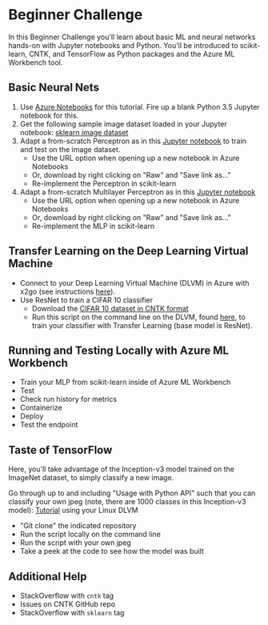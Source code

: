 # Beginner Challenge

In this Beginner Challenge you'll learn about basic ML and neural networks hands-on with Jupyter notebooks and Python.  You'll be introduced to scikit-learn, CNTK, and TensorFlow as Python packages and the Azure ML Workbench tool.

## Basic Neural Nets

1.  Use [Azure Notebooks](https://notebooks.azure.com) for this tutorial.  Fire up a blank Python 3.5 Jupyter notebook for this.
2. Get the following sample image dataset loaded in your Jupyter notebook: [sklearn image dataset](http://scikit-learn.org/stable/modules/generated/sklearn.datasets.load_sample_images.html#sklearn.datasets.load_sample_images)
3. Adapt a from-scratch Perceptron as in this [Jupyter notebook](https://github.com/rasbt/python-machine-learning-book-2nd-edition/blob/master/code/ch02/ch02.ipynb) to train and test on the image dataset.
    - Use the URL option when opening up a new notebook in Azure Notebooks
    - Or, download by right clicking on "Raw" and "Save link as..."
    - Re-implement the Perceptron in scikit-learn
4. Adapt a from-scratch Multilayer Perceptron as in this [Jupyter notebook](https://github.com/rasbt/python-machine-learning-book-2nd-edition/blob/master/code/ch12/ch12.ipynb)
    - Use the URL option when opening up a new notebook in Azure Notebooks
    - Or, download by right clicking on "Raw" and "Save link as..."
    - Re-implement the MLP in scikit-learn

## Transfer Learning on the Deep Learning Virtual Machine

- Connect to your Deep Learning Virtual Machine (DLVM) in Azure with x2go (see instructions [here](https://docs.microsoft.com/en-us/azure/machine-learning/data-science-virtual-machine/provision-deep-learning-dsvm#how-to-access-the-deep-learning-virtual-machine)).
- Use ResNet to train a CIFAR 10 classifier
    - Download the [CIFAR 10 dataset in CNTK format](https://github.com/Microsoft/CNTK/tree/master/Examples/Image/DataSets/CIFAR-10)
    - Run this script on the command line on the DLVM, found [here](https://github.com/Microsoft/CNTK/tree/master/Examples/Image/Classification/ResNet/Python#trainresnet_cifar10py), to train your classifier with Transfer Learning (base model is ResNet).

## Running and Testing Locally with Azure ML Workbench

- Train your MLP from scikit-learn inside of Azure ML Workbench
- Test
- Check run history for metrics
- Containerize
- Deploy
- Test the endpoint

## Taste of TensorFlow

Here, you'll take advantage of the Inception-v3 model trained on the ImageNet dataset, to simply classify a new image.

Go through up to and including "Usage with Python API" such that you can classify your own jpeg (note, there are 1000 classes in this Inception-v3 model):  [Tutorial](https://www.tensorflow.org/tutorials/image_recognition#top_of_page) using your Linux DLVM

- "Git clone" the indicated repository
- Run the script locally on the command line
- Run the script with your own jpeg
- Take a peek at the code to see how the model was built

## Additional Help

- StackOverflow with `cntk` tag
- Issues on CNTK GitHub repo
- StackOverflow with `sklearn` tag